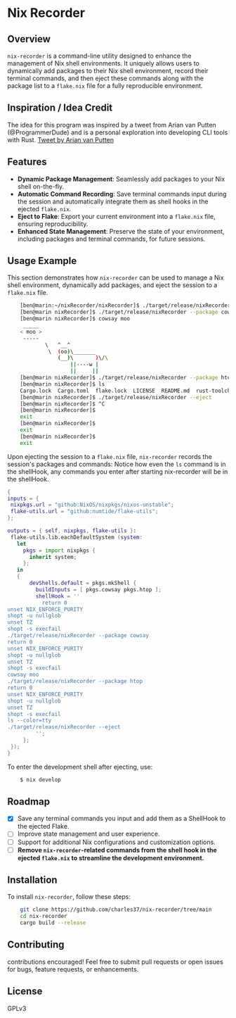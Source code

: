 # Nix Recorder

## Overview

`nix-recorder` is a command-line utility designed to enhance the management of Nix shell environments. It uniquely allows users to dynamically add packages to their Nix shell environment, record their terminal commands, and then eject these commands along with the package list to a `flake.nix` file for a fully reproducible environment.

## Inspiration / Idea Credit

The idea for this program was inspired by a tweet from Arian van Putten (@ProgrammerDude) and is a personal exploration into developing CLI tools with Rust. [Tweet by Arian van Putten](https://twitter.com/ProgrammerDude/status/1754200297675554941)

## Features

- **Dynamic Package Management**: Seamlessly add packages to your Nix shell on-the-fly.
- **Automatic Command Recording**: Save terminal commands input during the session and automatically integrate them as shell hooks in the ejected `flake.nix`.
- **Eject to Flake**: Export your current environment into a `flake.nix` file, ensuring reproducibility.
- **Enhanced State Management**: Preserve the state of your environment, including packages and terminal commands, for future sessions.

## Usage Example

This section demonstrates how `nix-recorder` can be used to manage a Nix shell environment, dynamically add packages, and eject the session to a `flake.nix` file.

```bash
    [ben@marin:~/nixRecorder/nixRecorder]$ ./target/release/nixRecorder --start
    [ben@marin nixRecorder]$ ./target/release/nixRecorder --package cowsay
    [ben@marin nixRecorder]$ cowsay moo
     _____
    < moo >
     -----
            \   ^__^
             \  (oo)\_______
                (__)\       )\/\
                    ||----w |
                    ||     ||
    [ben@marin nixRecorder]$ ./target/release/nixRecorder --package htop
    [ben@marin nixRecorder]$ ls
    Cargo.lock  Cargo.toml  flake.lock  LICENSE  README.md  rust-toolchain  scripts  shell.nix  src  target
    [ben@marin nixRecorder]$ ./target/release/nixRecorder --eject
    [ben@marin nixRecorder]$ ^C
    [ben@marin nixRecorder]$
    exit
    [ben@marin nixRecorder]$
    exit
    [ben@marin nixRecorder]$
    exit

```

Upon ejecting the session to a `flake.nix` file, `nix-recorder` records the session's packages and commands:
Notice how even the `ls` command is in the shellHook, any commands you enter after starting nix-recorder will be in the shellHook.

```nix
{
inputs = {
 nixpkgs.url = "github:NixOS/nixpkgs/nixos-unstable";
 flake-utils.url = "github:numtide/flake-utils";
};

outputs = { self, nixpkgs, flake-utils }:
 flake-utils.lib.eachDefaultSystem (system:
   let
     pkgs = import nixpkgs {
       inherit system;
     };
   in
   {
       devShells.default = pkgs.mkShell {
         buildInputs = [ pkgs.cowsay pkgs.htop ];
         shellHook = ''
           return 0
unset NIX_ENFORCE_PURITY
shopt -u nullglob
unset TZ
shopt -s execfail
./target/release/nixRecorder --package cowsay
return 0
unset NIX_ENFORCE_PURITY
shopt -u nullglob
unset TZ
shopt -s execfail
cowsay moo
./target/release/nixRecorder --package htop
return 0
unset NIX_ENFORCE_PURITY
shopt -u nullglob
unset TZ
shopt -s execfail
ls --color=tty
./target/release/nixRecorder --eject
         '';
     };
 });
}
```

To enter the development shell after ejecting, use:

```bash
    $ nix develop
```

## Roadmap

- [x] Save any terminal commands you input and add them as a ShellHook to the ejected Flake.
- [ ] Improve state management and user experience.
- [ ] Support for additional Nix configurations and customization options.
- [ ] **Remove `nix-recorder`-related commands from the shell hook in the ejected `flake.nix` to streamline the development environment.**

## Installation

To install `nix-recorder`, follow these steps:

```bash
    git clone https://github.com/charles37/nix-recorder/tree/main
    cd nix-recorder
    cargo build --release
```

## Contributing

contributions encouraged! Feel free to submit pull requests or open issues for bugs, feature requests, or enhancements.

## License

GPLv3
